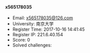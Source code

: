 #### x565178035  

* Email: x565178035@126.com  
* University: 南京大学  
* Register Time: 2017-10-16 14:41:45  
* Register IP: 221.6.40.154  
* Score: 0  
* Solved challenges: 
